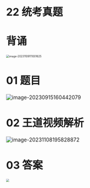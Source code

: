 # 22 统考真题



# 背诵

<img src="https://cvp.oss-cn-shanghai.aliyuncs.com/picgo/202311091110180.png" alt="image-20231109111001625" style="zoom:50%;" />



# 01 题目

<img src="https://cvp.oss-cn-shanghai.aliyuncs.com/picgo/202309151604186.png" alt="image-20230915160442079"  />



# 02 王道视频解析

![image-20231108195828872](https://cvp.oss-cn-shanghai.aliyuncs.com/picgo/202311081958515.png)



# 03 答案

<img src="https://cvp.oss-cn-shanghai.aliyuncs.com/picgo/202311081956238.png" style="zoom:50%;" />